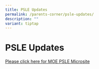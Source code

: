 ```yaml
---
title: PSLE Updates
permalink: /parents-corner/psle-updates/
description: ""
variant: tiptap
---
```

<h1>PSLE Updates</h1>
<p><a href="https://www.moe.gov.sg/microsites/psle-fsbb/index.html" rel="noopener noreferrer nofollow" target="_blank">Please click here for MOE PSLE Microsite</a>
</p>